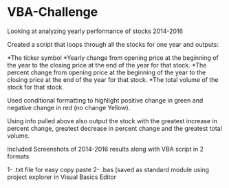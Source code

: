 # VBA-Challenge


Looking at analyzing yearly performance of stocks 2014-2016

Created a script that loops through all the stocks for one year and outputs:

*The ticker symbol
*Yearly change from opening price at the beginning of the year to the closing price at the end of the year for that stock.
*The percent change from opening price at the beginning of the year to the closing price at the end of the year for that stock.
*The total volume of the stock for that stock.

Used conditional formatting to highlight positive change in green and negative change in red (no change Yellow).

Using info pulled above also output the stock with the greatest increase in percent change, greatest decrease in percent change and the greatest total volume.

Included Screenshots of 2014-2016 results along with VBA script in 2 formats

  1- .txt file for easy copy paste
  2- .bas (saved as standard module  using project explorer in Visual Basics Editor
